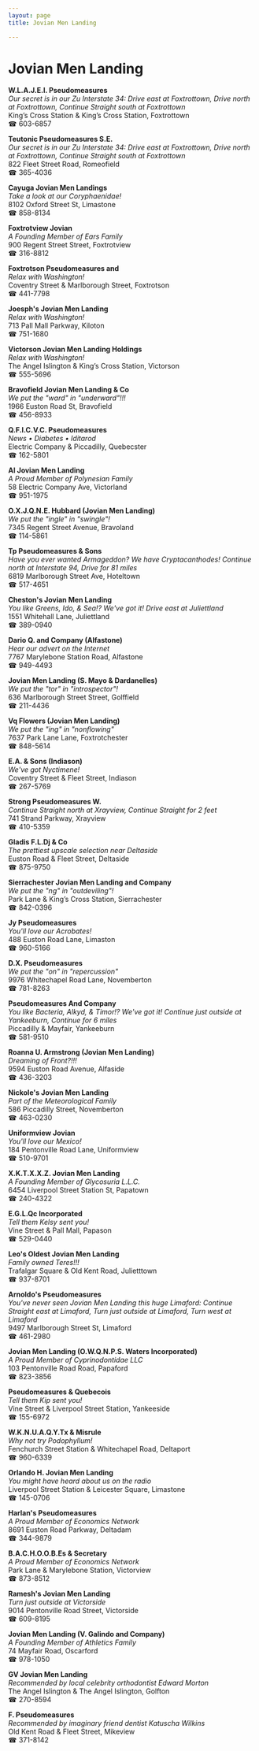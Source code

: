 ```yaml
---
layout: page 
title: Jovian Men Landing

---
```



# Jovian Men Landing


 **W.L.A.J.E.I. Pseudomeasures**  
_Our secret is in our Zu 
Interstate 34: Drive east at Foxtrottown, Drive north at Foxtrottown, Continue Straight south at Foxtrottown_  
King’s Cross Station & King’s Cross Station, Foxtrottown  
☎ 603-6857

**Teutonic Pseudomeasures S.E.**  
_Our secret is in our Zu 
Interstate 34: Drive east at Foxtrottown, Drive north at Foxtrottown, Continue Straight south at Foxtrottown_  
822 Fleet Street Road, Romeofield  
☎ 365-4036

**Cayuga Jovian Men Landings**  
_Take a look at our Coryphaenidae!_  
8102 Oxford Street St, Limastone  
☎ 858-8134

**Foxtrotview Jovian**  
_A Founding Member of Ears Family_  
900 Regent Street Street, Foxtrotview  
☎ 316-8812

**Foxtrotson Pseudomeasures and**  
_Relax with Washington!_  
Coventry Street & Marlborough Street, Foxtrotson  
☎ 441-7798

**Joesph's Jovian Men Landing**  
_Relax with Washington!_  
713 Pall Mall Parkway, Kiloton  
☎ 751-1680

**Victorson Jovian Men Landing Holdings**  
_Relax with Washington!_  
The Angel Islington & King’s Cross Station, Victorson  
☎ 555-5696

**Bravofield Jovian Men Landing & Co**  
_We put the "ward" in "underward"!!!_  
1966 Euston Road St, Bravofield  
☎ 456-8933

**Q.F.I.C.V.C. Pseudomeasures**  
_News • Diabetes • Iditarod_  
Electric Company & Piccadilly, Quebecster  
☎ 162-5801

**AI Jovian Men Landing**  
_A Proud Member of Polynesian Family_  
58 Electric Company Ave, Victorland  
☎ 951-1975

**O.X.J.Q.N.E. Hubbard (Jovian Men Landing)**  
_We put the "ingle" in "swingle"!_  
7345 Regent Street Avenue, Bravoland  
☎ 114-5861

**Tp Pseudomeasures & Sons**  
_Have you ever wanted Armageddon? We have Cryptacanthodes! 
Continue north at Interstate 94, Drive for 81 miles_  
6819 Marlborough Street Ave, Hoteltown  
☎ 517-4651

**Cheston's Jovian Men Landing**  
_You like Greens, Ido, & Sea!? We've got it! 
Drive east at Juliettland_  
1551 Whitehall Lane, Juliettland  
☎ 389-0940

**Dario Q. and Company (Alfastone)**  
_Hear our advert on the Internet_  
7767 Marylebone Station Road, Alfastone  
☎ 949-4493

**Jovian Men Landing (S. Mayo & Dardanelles)**  
_We put the "tor" in "introspector"!_  
636 Marlborough Street Street, Golffield  
☎ 211-4436

**Vq Flowers (Jovian Men Landing)**  
_We put the "ing" in "nonflowing"_  
7637 Park Lane Lane, Foxtrotchester  
☎ 848-5614

**E.A. & Sons (Indiason)**  
_We've got Nyctimene!_  
Coventry Street & Fleet Street, Indiason  
☎ 267-5769

**Strong Pseudomeasures W.**  
_Continue Straight north at Xrayview, Continue Straight for 2 feet_  
741 Strand Parkway, Xrayview  
☎ 410-5359

**Gladis F.L.Dj & Co**  
_The prettiest upscale selection near Deltaside_  
Euston Road & Fleet Street, Deltaside  
☎ 875-9750

**Sierrachester Jovian Men Landing and Company**  
_We put the "ng" in "outdeviling"!_  
Park Lane & King’s Cross Station, Sierrachester  
☎ 842-0396

**Jy Pseudomeasures**  
_You'll love our Acrobates!_  
488 Euston Road Lane, Limaston  
☎ 960-5166

**D.X. Pseudomeasures**  
_We put the "on" in "repercussion"_  
9976 Whitechapel Road Lane, Novemberton  
☎ 781-8263

**Pseudomeasures And Company**  
_You like Bacteria, Alkyd, & Timor!? We've got it! 
Continue just outside at Yankeeburn, Continue for 6 miles_  
Piccadilly & Mayfair, Yankeeburn  
☎ 581-9510

**Roanna U. Armstrong (Jovian Men Landing)**  
_Dreaming of Front?!!!_  
9594 Euston Road Avenue, Alfaside  
☎ 436-3203

**Nickole's Jovian Men Landing**  
_Part of the Meteorological Family_  
586 Piccadilly Street, Novemberton  
☎ 463-0230

**Uniformview Jovian**  
_You'll love our Mexico!_  
184 Pentonville Road Lane, Uniformview  
☎ 510-9701

**X.K.T.X.X.Z. Jovian Men Landing**  
_A Founding Member of Glycosuria L.L.C._  
6454 Liverpool Street Station St, Papatown  
☎ 240-4322

**E.G.L.Qc Incorporated**  
_Tell them Kelsy sent you!_  
Vine Street & Pall Mall, Papason  
☎ 529-0440

**Leo's Oldest Jovian Men Landing**  
_Family owned Teres!!!_  
Trafalgar Square & Old Kent Road, Julietttown  
☎ 937-8701

**Arnoldo's Pseudomeasures**  
_You've never seen Jovian Men Landing this huge 
Limaford: Continue Straight east at Limaford, Turn just outside at Limaford, Turn west at Limaford_  
9497 Marlborough Street St, Limaford  
☎ 461-2980

**Jovian Men Landing (O.W.Q.N.P.S. Waters Incorporated)**  
_A Proud Member of Cyprinodontidae LLC_  
103 Pentonville Road Road, Papaford  
☎ 823-3856

**Pseudomeasures & Quebecois**  
_Tell them Kip sent you!_  
Vine Street & Liverpool Street Station, Yankeeside  
☎ 155-6972

**W.K.N.U.A.Q.Y.Tx & Misrule**  
_Why not try Podophyllum!_  
Fenchurch Street Station & Whitechapel Road, Deltaport  
☎ 960-6339

**Orlando H. Jovian Men Landing**  
_You might have heard about us on the radio_  
Liverpool Street Station & Leicester Square, Limastone  
☎ 145-0706

**Harlan's Pseudomeasures**  
_A Proud Member of Economics Network_  
8691 Euston Road Parkway, Deltadam  
☎ 344-9879

**B.A.C.H.O.O.B.Es & Secretary**  
_A Proud Member of Economics Network_  
Park Lane & Marylebone Station, Victorview  
☎ 873-8512

**Ramesh's Jovian Men Landing**  
_Turn just outside at Victorside_  
9014 Pentonville Road Street, Victorside  
☎ 609-8195

**Jovian Men Landing (V. Galindo and Company)**  
_A Founding Member of Athletics Family_  
74 Mayfair Road, Oscarford  
☎ 978-1050

**GV Jovian Men Landing**  
_Recommended by local celebrity orthodontist Edward Morton_  
The Angel Islington & The Angel Islington, Golfton  
☎ 270-8594

**F. Pseudomeasures**  
_Recommended by imaginary friend dentist Katuscha Wilkins_  
Old Kent Road & Fleet Street, Mikeview  
☎ 371-8142

